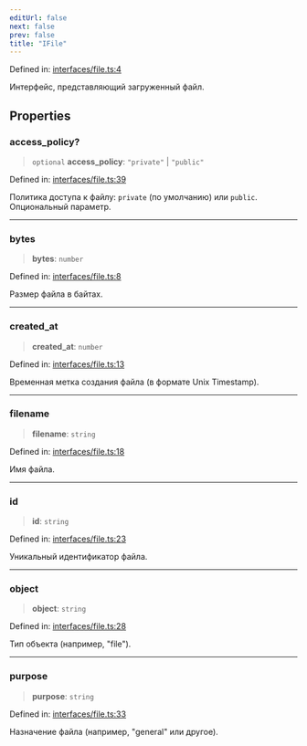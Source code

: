 ```yaml
---
editUrl: false
next: false
prev: false
title: "IFile"
---
```


Defined in: [interfaces/file.ts:4](https://github.com/zloishavrin/gigachat-node/blob/e4979e32ddc2949d9760d858c52af965f28aafee/src/interfaces/file.ts#L4)

Интерфейс, представляющий загруженный файл.

## Properties

### access\_policy?

> `optional` **access\_policy**: `"private"` \| `"public"`

Defined in: [interfaces/file.ts:39](https://github.com/zloishavrin/gigachat-node/blob/e4979e32ddc2949d9760d858c52af965f28aafee/src/interfaces/file.ts#L39)

Политика доступа к файлу: `private` (по умолчанию) или `public`.
Опциональный параметр.

***

### bytes

> **bytes**: `number`

Defined in: [interfaces/file.ts:8](https://github.com/zloishavrin/gigachat-node/blob/e4979e32ddc2949d9760d858c52af965f28aafee/src/interfaces/file.ts#L8)

Размер файла в байтах.

***

### created\_at

> **created\_at**: `number`

Defined in: [interfaces/file.ts:13](https://github.com/zloishavrin/gigachat-node/blob/e4979e32ddc2949d9760d858c52af965f28aafee/src/interfaces/file.ts#L13)

Временная метка создания файла (в формате Unix Timestamp).

***

### filename

> **filename**: `string`

Defined in: [interfaces/file.ts:18](https://github.com/zloishavrin/gigachat-node/blob/e4979e32ddc2949d9760d858c52af965f28aafee/src/interfaces/file.ts#L18)

Имя файла.

***

### id

> **id**: `string`

Defined in: [interfaces/file.ts:23](https://github.com/zloishavrin/gigachat-node/blob/e4979e32ddc2949d9760d858c52af965f28aafee/src/interfaces/file.ts#L23)

Уникальный идентификатор файла.

***

### object

> **object**: `string`

Defined in: [interfaces/file.ts:28](https://github.com/zloishavrin/gigachat-node/blob/e4979e32ddc2949d9760d858c52af965f28aafee/src/interfaces/file.ts#L28)

Тип объекта (например, "file").

***

### purpose

> **purpose**: `string`

Defined in: [interfaces/file.ts:33](https://github.com/zloishavrin/gigachat-node/blob/e4979e32ddc2949d9760d858c52af965f28aafee/src/interfaces/file.ts#L33)

Назначение файла (например, "general" или другое).
